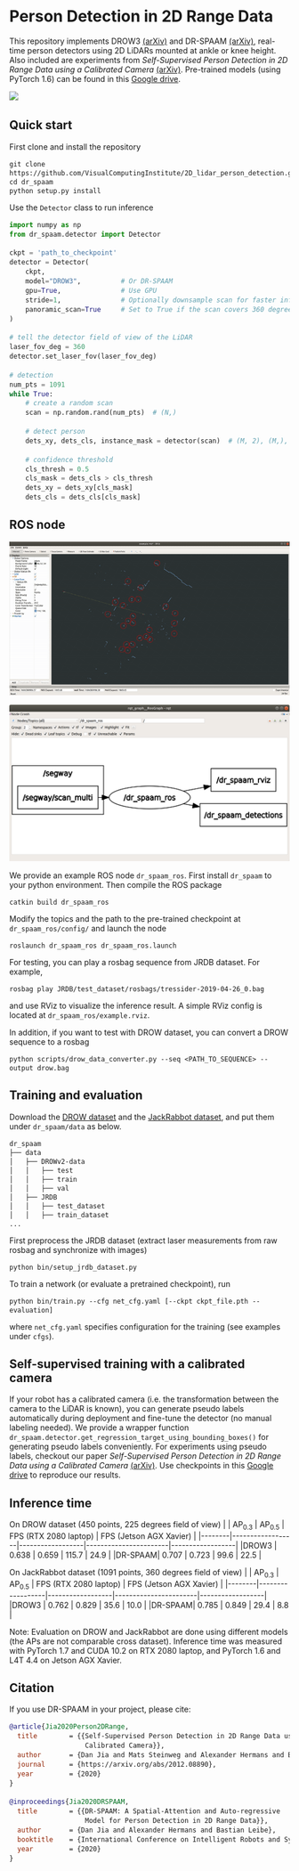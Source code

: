 # Person Detection in 2D Range Data
This repository implements DROW3 [(arXiv)](https://arxiv.org/abs/1804.02463) and DR-SPAAM [(arXiv)](https://arxiv.org/abs/2004.14079), real-time person detectors using 2D LiDARs mounted at ankle or knee height.
Also included are experiments from *Self-Supervised Person Detection in 2D Range Data using a Calibrated Camera* [(arXiv)](https://arxiv.org/abs/2012.08890).
Pre-trained models (using PyTorch 1.6) can be found in this [Google drive](https://drive.google.com/drive/folders/1Wl2nC8lJ6s9NI1xtWwmxeAUnuxDiiM4W?usp=sharing).

![](imgs/teaser_1.gif)

## Quick start

First clone and install the repository
```
git clone https://github.com/VisualComputingInstitute/2D_lidar_person_detection.git
cd dr_spaam
python setup.py install
```

Use the `Detector` class to run inference
```python
import numpy as np
from dr_spaam.detector import Detector

ckpt = 'path_to_checkpoint'
detector = Detector(
    ckpt,
    model="DROW3",          # Or DR-SPAAM
    gpu=True,               # Use GPU
    stride=1,               # Optionally downsample scan for faster inference
    panoramic_scan=True     # Set to True if the scan covers 360 degree
)

# tell the detector field of view of the LiDAR
laser_fov_deg = 360
detector.set_laser_fov(laser_fov_deg)

# detection
num_pts = 1091
while True:
    # create a random scan
    scan = np.random.rand(num_pts)  # (N,)

    # detect person
    dets_xy, dets_cls, instance_mask = detector(scan)  # (M, 2), (M,), (N,)

    # confidence threshold
    cls_thresh = 0.5
    cls_mask = dets_cls > cls_thresh
    dets_xy = dets_xy[cls_mask]
    dets_cls = dets_cls[cls_mask]
```

## ROS node

![](imgs/dr_spaam_ros_teaser.gif)

![](imgs/dr_spaam_ros_graph.png)

We provide an example ROS node `dr_spaam_ros`. 
First install `dr_spaam` to your python environment.
Then compile the ROS package 
```
catkin build dr_spaam_ros
```

Modify the topics and the path to the pre-trained checkpoint at 
`dr_spaam_ros/config/` and launch the node
```
roslaunch dr_spaam_ros dr_spaam_ros.launch
```

For testing, you can play a rosbag sequence from JRDB dataset.
For example,
```
rosbag play JRDB/test_dataset/rosbags/tressider-2019-04-26_0.bag
```
and use RViz to visualize the inference result.
A simple RViz config is located at `dr_spaam_ros/example.rviz`.

In addition, if you want to test with DROW dataset, you can convert a DROW sequence to a rosbag
```
python scripts/drow_data_converter.py --seq <PATH_TO_SEQUENCE> --output drow.bag
```

## Training and evaluation

Download the [DROW dataset](https://github.com/VisualComputingInstitute/DROW) and the [JackRabbot dataset](https://jrdb.stanford.edu/),
and put them under `dr_spaam/data` as below.
```
dr_spaam
├── data
│   ├── DROWv2-data
│   │   ├── test
│   │   ├── train
│   │   ├── val
│   ├── JRDB
│   │   ├── test_dataset
│   │   ├── train_dataset
...
``` 

First preprocess the JRDB dataset (extract laser measurements from raw rosbag and synchronize with images)
```
python bin/setup_jrdb_dataset.py
```

To train a network (or evaluate a pretrained checkpoint), run
```
python bin/train.py --cfg net_cfg.yaml [--ckpt ckpt_file.pth --evaluation]
```
where `net_cfg.yaml` specifies configuration for the training (see examples under `cfgs`).

## Self-supervised training with a calibrated camera

If your robot has a calibrated camera (i.e. the transformation between the camera to the LiDAR is known),
you can generate pseudo labels automatically during deployment and fine-tune the detector (no manual labeling needed).
We provide a wrapper function `dr_spaam.detector.get_regression_target_using_bounding_boxes()` for generating pseudo labels conveniently.
For experiments using pseudo labels,
checkout our paper *Self-Supervised Person Detection in 2D Range Data using a Calibrated Camera* [(arXiv)](https://arxiv.org/abs/2012.08890).
Use checkpoints in this [Google drive](https://drive.google.com/drive/folders/1Wl2nC8lJ6s9NI1xtWwmxeAUnuxDiiM4W?usp=sharing) to reproduce our results.

## Inference time
On DROW dataset (450 points, 225 degrees field of view)
|        | AP<sub>0.3</sub> | AP<sub>0.5</sub> | FPS (RTX 2080 laptop) | FPS (Jetson AGX Xavier) |
|--------|------------------|------------------|-----------------------|------------------|
|DROW3   | 0.638 | 0.659 | 115.7 | 24.9 |
|DR-SPAAM| 0.707 | 0.723 | 99.6 | 22.5 |

On JackRabbot dataset (1091 points, 360 degrees field of view)
|        | AP<sub>0.3</sub> | AP<sub>0.5</sub> | FPS (RTX 2080 laptop) | FPS (Jetson AGX Xavier) |
|--------|------------------|------------------|-----------------------|------------------|
|DROW3   | 0.762 | 0.829 | 35.6 | 10.0 |
|DR-SPAAM| 0.785 | 0.849 | 29.4 | 8.8  |

Note: Evaluation on DROW and JackRabbot are done using different models (the APs are not comparable cross dataset).
Inference time was measured with PyTorch 1.7 and CUDA 10.2 on RTX 2080 laptop,
and PyTorch 1.6 and L4T 4.4 on Jetson AGX Xavier.

## Citation
If you use DR-SPAAM in your project, please cite:
```BibTeX
@article{Jia2020Person2DRange,
  title        = {{Self-Supervised Person Detection in 2D Range Data using a
                   Calibrated Camera}},
  author       = {Dan Jia and Mats Steinweg and Alexander Hermans and Bastian Leibe},
  journal      = {https://arxiv.org/abs/2012.08890},
  year         = {2020}
}

@inproceedings{Jia2020DRSPAAM,
  title        = {{DR-SPAAM: A Spatial-Attention and Auto-regressive
                   Model for Person Detection in 2D Range Data}},
  author       = {Dan Jia and Alexander Hermans and Bastian Leibe},
  booktitle    = {International Conference on Intelligent Robots and Systems (IROS)},
  year         = {2020}
}
```
